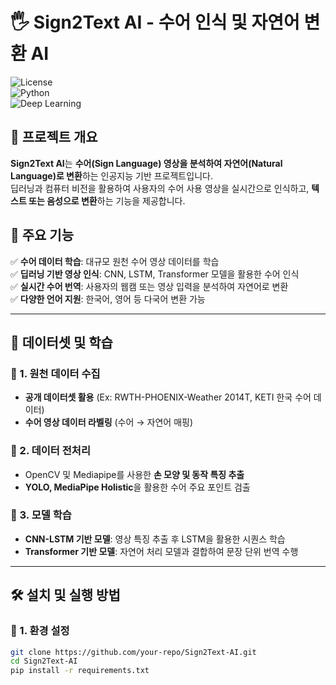 # 🖐️ Sign2Text AI - 수어 인식 및 자연어 변환 AI

![License](https://img.shields.io/badge/license-MIT-green)  
![Python](https://img.shields.io/badge/python-3.8%2B-blue)  
![Deep Learning](https://img.shields.io/badge/DeepLearning-TensorFlow%20%7C%20PyTorch-orange)

## 📌 프로젝트 개요
**Sign2Text AI**는 **수어(Sign Language) 영상을 분석하여 자연어(Natural Language)로 변환**하는 인공지능 기반 프로젝트입니다.  
딥러닝과 컴퓨터 비전을 활용하여 사용자의 수어 사용 영상을 실시간으로 인식하고, **텍스트 또는 음성으로 변환**하는 기능을 제공합니다.

## 🎯 주요 기능
✅ **수어 데이터 학습**: 대규모 원천 수어 영상 데이터를 학습  
✅ **딥러닝 기반 영상 인식**: CNN, LSTM, Transformer 모델을 활용한 수어 인식  
✅ **실시간 수어 번역**: 사용자의 웹캠 또는 영상 입력을 분석하여 자연어로 변환  
✅ **다양한 언어 지원**: 한국어, 영어 등 다국어 변환 가능  

---

## 📂 데이터셋 및 학습
### 🔹 1. 원천 데이터 수집
- **공개 데이터셋 활용** (Ex: RWTH-PHOENIX-Weather 2014T, KETI 한국 수어 데이터)
- **수어 영상 데이터 라벨링** (수어 → 자연어 매핑)

### 🔹 2. 데이터 전처리
- OpenCV 및 Mediapipe를 사용한 **손 모양 및 동작 특징 추출**  
- **YOLO, MediaPipe Holistic**을 활용한 수어 주요 포인트 검출  

### 🔹 3. 모델 학습
- **CNN-LSTM 기반 모델**: 영상 특징 추출 후 LSTM을 활용한 시퀀스 학습  
- **Transformer 기반 모델**: 자연어 처리 모델과 결합하여 문장 단위 번역 수행  

---

## 🛠️ 설치 및 실행 방법
### 🔹 1. 환경 설정
```bash
git clone https://github.com/your-repo/Sign2Text-AI.git
cd Sign2Text-AI
pip install -r requirements.txt
